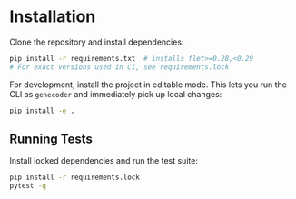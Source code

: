 # Installation

Clone the repository and install dependencies:

```bash
pip install -r requirements.txt  # installs flet>=0.28,<0.29
# For exact versions used in CI, see requirements.lock
```

For development, install the project in editable mode. This lets you run the CLI
as `genecoder` and immediately pick up local changes:

```bash
pip install -e .
```

## Running Tests

Install locked dependencies and run the test suite:

```bash
pip install -r requirements.lock
pytest -q
```
